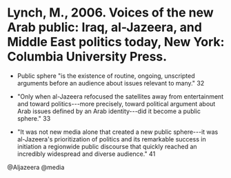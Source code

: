 # Lynch, M., 2006. Voices of the new Arab public: Iraq, al-Jazeera, and Middle East politics today, New York: Columbia University Press.

- Public sphere "is the existence of routine, ongoing, unscripted arguments before an audience about issues relevant to many." 32

- "Only when al-Jazeera refocused the satellites away from entertainment and toward politics---more precisely, toward political argument about Arab issues defined by an Arab identity---did it become a public sphere." 33

- "It was not new media alone that created a new public sphere---it was al-Jazeera's prioritization of politics and its remarkable success in initiation a regionwide public discourse that quickly reached an incredibly widespread and diverse audience." 41

@Aljazeera
@media
